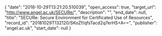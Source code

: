 {
  "date": "2018-10-29T13:21:20.510039", 
  "open_access": true, 
  "target_url": "http://www.angel.ac.uk/SECURe/", 
  "description": "", 
  "end_date": null, 
  "title": "SECURe: Secure Environment for Certificated Use of Resources", 
  "record_id": "20181029T132120/SKoZf/qfsTacd2q7erHS+A==", 
  "publisher": "angel.ac.uk", 
  "start_date": null
}

